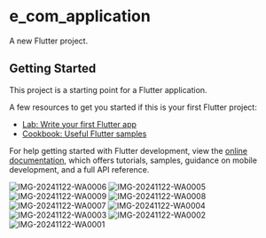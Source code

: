 # e_com_application

A new Flutter project.

## Getting Started

This project is a starting point for a Flutter application.

A few resources to get you started if this is your first Flutter project:

- [Lab: Write your first Flutter app](https://docs.flutter.dev/get-started/codelab)
- [Cookbook: Useful Flutter samples](https://docs.flutter.dev/cookbook)

For help getting started with Flutter development, view the
[online documentation](https://docs.flutter.dev/), which offers tutorials,
samples, guidance on mobile development, and a full API reference.

![IMG-20241122-WA0006](https://github.com/user-attachments/assets/fb0cd533-e19a-4e2e-8fa5-f0ff514dd5e7)
![IMG-20241122-WA0005](https://github.com/user-attachments/assets/ae88ecb0-24af-4949-83cb-2710765a1304)
![IMG-20241122-WA0009](https://github.com/user-attachments/assets/19521af3-9a71-4255-a4b7-66a2b5dbabe1)
![IMG-20241122-WA0008](https://github.com/user-attachments/assets/a2495613-35b6-411b-b7fe-2cfb81cae35d)
![IMG-20241122-WA0007](https://github.com/user-attachments/assets/0c2dadf6-6058-4cad-8f86-f14ae1b0058c)
![IMG-20241122-WA0004](https://github.com/user-attachments/assets/4c16e99c-e9e1-41fb-a4f6-03af787f5611)
![IMG-20241122-WA0003](https://github.com/user-attachments/assets/d3eb0230-21a6-4663-a0d1-714ce673f3b1)
![IMG-20241122-WA0002](https://github.com/user-attachments/assets/a1f1bf08-c382-45aa-93cd-fd7670e9e3c8)
![IMG-20241122-WA0001](https://github.com/user-attachments/assets/1952420f-ab56-46a5-b177-a3924c3be974)
